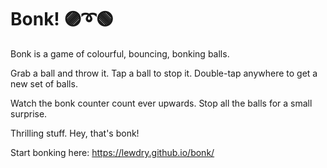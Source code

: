# Bonk! 🟣➰🟢
Bonk is a game of colourful, bouncing, bonking balls.

Grab a ball and throw it. Tap a ball to stop it. Double-tap anywhere to get a new set of balls.

Watch the bonk counter count ever upwards. Stop all the balls for a small surprise. 

Thrilling stuff. Hey, that's bonk!

Start bonking here: https://lewdry.github.io/bonk/

